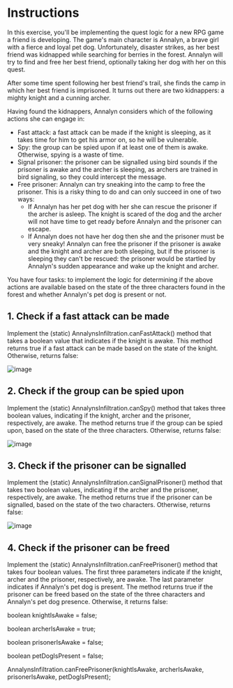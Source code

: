 # Instructions
In this exercise, you'll be implementing the quest logic for a new RPG game a friend is developing. The game's main character is Annalyn, a brave girl with a fierce and loyal pet dog. Unfortunately, disaster strikes, as her best friend was kidnapped while searching for berries in the forest. Annalyn will try to find and free her best friend, optionally taking her dog with her on this quest.

After some time spent following her best friend's trail, she finds the camp in which her best friend is imprisoned. It turns out there are two kidnappers: a mighty knight and a cunning archer.

Having found the kidnappers, Annalyn considers which of the following actions she can engage in:

- Fast attack: a fast attack can be made if the knight is sleeping, as it takes time for him to get his armor on, so he will be vulnerable.
- Spy: the group can be spied upon if at least one of them is awake. Otherwise, spying is a waste of time.
- Signal prisoner: the prisoner can be signalled using bird sounds if the prisoner is awake and the archer is sleeping, as archers are trained in bird signaling, so they could intercept the message.
- Free prisoner: Annalyn can try sneaking into the camp to free the prisoner. This is a risky thing to do and can only succeed in one of two ways:
  - If Annalyn has her pet dog with her she can rescue the prisoner if the archer is asleep. The knight is scared of the dog and the archer will not have time to get ready before Annalyn and the prisoner can escape.
  - If Annalyn does not have her dog then she and the prisoner must be very sneaky! Annalyn can free the prisoner if the prisoner is awake and the knight and archer are both sleeping, but if the prisoner is sleeping they can't be rescued: the prisoner would be startled by Annalyn's sudden appearance and wake up the knight and archer.

You have four tasks: to implement the logic for determining if the above actions are available based on the state of the three characters found in the forest and whether Annalyn's pet dog is present or not.

## 1. Check if a fast attack can be made
Implement the (static) AnnalynsInfiltration.canFastAttack() method that takes a boolean value that indicates if the knight is awake. This method returns true if a fast attack can be made based on the state of the knight. Otherwise, returns false:

![image](https://user-images.githubusercontent.com/54405665/217921095-6d391b15-9d72-4313-b6e7-40dcc7b4ca53.png)

## 2. Check if the group can be spied upon
Implement the (static) AnnalynsInfiltration.canSpy() method that takes three boolean values, indicating if the knight, archer and the prisoner, respectively, are awake. The method returns true if the group can be spied upon, based on the state of the three characters. Otherwise, returns false:

![image](https://user-images.githubusercontent.com/54405665/217921226-2c02a331-04a5-48ec-8b3d-f85484830c3d.png)

## 3. Check if the prisoner can be signalled
Implement the (static) AnnalynsInfiltration.canSignalPrisoner() method that takes two boolean values, indicating if the archer and the prisoner, respectively, are awake. The method returns true if the prisoner can be signalled, based on the state of the two characters. Otherwise, returns false:

![image](https://user-images.githubusercontent.com/54405665/217921287-bb639686-3ce9-4e4e-89eb-771895ce17e4.png)

## 4. Check if the prisoner can be freed
Implement the (static) AnnalynsInfiltration.canFreePrisoner() method that takes four boolean values. The first three parameters indicate if the knight, archer and the prisoner, respectively, are awake. The last parameter indicates if Annalyn's pet dog is present. The method returns true if the prisoner can be freed based on the state of the three characters and Annalyn's pet dog presence. Otherwise, it returns false:

boolean knightIsAwake = false;

boolean archerIsAwake = true;

boolean prisonerIsAwake = false;

boolean petDogIsPresent = false;

AnnalynsInfiltration.canFreePrisoner(knightIsAwake, archerIsAwake, prisonerIsAwake, petDogIsPresent);
